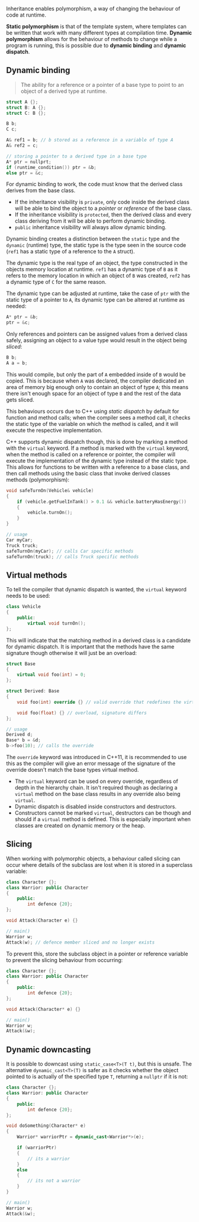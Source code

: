 Inheritance enables polymorphism, a way of changing the behaviour of code at runtime.

**Static polymorphism** is that of the template system, where templates can be written that work with many different types at compilation time. **Dynamic polymorphism** allows for the behaviour of methods to change while a program is running, this is possible due to **dynamic binding** and **dynamic dispatch**.

## Dynamic binding
> The ability for a reference or a pointer of a base type to point to an object of a derived type at runtime.

```cpp
struct A {};
struct B: A {};
struct C: B {};

B b;
C c;

A& ref1 = b; // b stored as a reference in a variable of type A
A& ref2 = c;

// storing a pointer to a derived type in a base type
A* ptr = nullprt;
if (runtime_condition()) ptr = &b;
else ptr = &c;
```

For dynamic binding to work, the code must know that the derived class derives from the base class.

- If the inheritance visibility is `private`, only code inside the derived class will be able to bind the object to a *pointer* or *reference* of the base class.
- If the inheritance visibility is `protected`, then the derived class and every class deriving from it will be able to perform dynamic binding.
- `public` inheritance visibility will always allow dynamic binding.

Dynamic binding creates a distinction between the `static` type and the `dynamic` (runtime) type, the static type is the type seen in the source code (`ref1` has a static type of a reference to the `A` struct).

The dynamic type is the real type of an object, the type constructed in the objects memory location at runtime. `ref1` has a dynamic type of `B` as it refers to the memory location in which an object of `B` was created, `ref2` has a dynamic type of `C` for the same reason.

The dynamic type can be adjusted at runtime, take the case of `ptr` with the static type of a pointer to `A`, its dynamic type can be altered at runtime as needed:

```cpp
A* ptr = &b;
ptr = &c;
```

Only references and pointers can be assigned values from a derived class safely, assigning an object to a value type would result in the object being *sliced*:

```cpp
B b;
A a = b;
```

This would compile, but only the part of `A` embedded inside of `B` would be copied. This is because when `A` was declared, the compiler dedicated an area of memory big enough only to contain an object of type `A`; this means there isn't enough space for an object of type `B` and the rest of the data gets sliced.

This behaviours occurs due to C++ using *static dispatch* by default for function and method calls; when the compiler sees a method call, it checks the static type of the variable on which the method is called, and it will execute the respective implementation.

C++ supports dynamic dispatch though, this is done by marking a method with the `virtual` keyword. If a method is marked with the `virtual` keyword, when the method is called on a reference or pointer, the compiler will execute the implementation of the dynamic type instead of the static type. This allows for functions to be written with a reference to a base class, and then call methods using the basic class that invoke derived classes methods (polymorphism):

```cpp
void safeTurnOn(Vehicle& vehicle)
{
	if (vehicle.getFuelInTank() > 0.1 && vehicle.batteryHasEnergy())
	{
		vehicle.turnOn();
	}
}

// usage
Car myCar;
Truck truck;
safeTurnOn(myCar); // calls Car specific methods
safeTurnOn(truck); // calls Truck specific methods
```

## Virtual methods
To tell the compiler that dynamic dispatch is wanted, the `virtual` keyword needs to be used:

```cpp
class Vehicle
{
	public:
		virtual void turnOn();
};
```

This will indicate that the matching method in a derived class is a candidate for dynamic dispatch. It is important that the methods have the same signature though otherwise it will just be an overload:

```cpp
struct Base
{
	virtual void foo(int) = 0;
};

struct Derived: Base
{
	void foo(int) override {} // valid override that redefines the virtual method

	void foo(float) {} // overload, signature differs
};

// usage
Derived d;
Base* b = &d;
b->foo(10); // calls the override
```

The `override` keyword was introduced in C++11, it is recommended to use this as the compiler will give an error message of the signature of the override doesn't match the base types virtual method.

- The `virtual` keyword can be used on every override, regardless of depth in the hierarchy chain. It isn't required though as declaring a `virtual` method on the base class results in any override also being `virtual`.
- Dynamic dispatch is disabled inside constructors and destructors.
- Constructors cannot be marked `virtual`, destructors can be though and should if a `virtual` method is defined. This is especially important when classes are created on dynamic memory or the heap.

## Slicing
When working with polymorphic objects, a behaviour called slicing can occur where details of the subclass are lost when it is stored in a superclass variable:

```cpp
class Character {};
class Warrior: public Character
{
	public:
		int defence {20};
};

void Attack(Character e) {}

// main()
Warrior w;
Attack(w); // defence member sliced and no longer exists
```

To prevent this, store the subclass object in a pointer or reference variable to prevent the slicing behaviour from occurring:

```cpp
class Character {};
class Warrior: public Character
{
	public:
		int defence {20};
};

void Attack(Character* e) {}

// main()
Warrior w;
Attack(&w);
```

## Dynamic downcasting
It is possible to downcast using `static_case<T>(T t)`, but this is unsafe. The alternative `dynamic_cast<T>(T)` is safer as it checks whether the object pointed to is actually of the specified type `T`, returning a `nullptr` if it is not:

```cpp
class Character {};
class Warrior: public Character
{
	public:
		int defence {20};
};

void doSomething(Character* e) 
{
	Warrior* warriorPtr = dynamic_cast<Warrior*>(e);

	if (warriorPtr)
	{
		// its a warrior
	}
	else
	{
		// its not a warrior
	}
}

// main()
Warrior w;
Attack(&w);
```